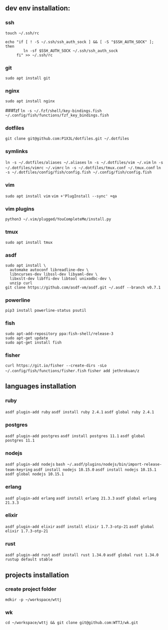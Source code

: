 ## dev env installation:

### ssh
`touch ~/.ssh/rc`
```
echo "if [ ! -S ~/.ssh/ssh_auth_sock ] && [ -S "$SSH_AUTH_SOCK" ]; then
        ln -sf $SSH_AUTH_SOCK ~/.ssh/ssh_auth_sock
     fi" >> ~/.ssh/rc
```

### git
`sudo apt install git`

### nginx
`sudo apt install nginx`

###fzf
`ln -s ~/.fzf/shell/key-bindings.fish ~/.config/fish/functions/fzf_key_bindings.fish`

### dotfiles
`git clone git@github.com:P1X3L/dotfiles.git ~/.dotfiles`

### symlinks
`ln -s ~/.dotfiles/aliases ~/.aliases`
`ln -s ~/.dotfiles/vim ~/.vim`
`ln -s ~/.dotfiles/vimrc ~/.vimrc`
`ln -s ~/.dotfiles/tmux.conf ~/.tmux.conf`
`ln -s ~/.dotfiles/config/fish/config.fish ~/.config/fish/config.fish`

### vim
`sudo apt install vim`
`vim +'PlugInstall --sync' +qa`

### vim plugins
`python3 ~/.vim/plugged/YouCompleteMe/install.py`

### tmux
`sudo apt install tmux`

### asdf
```
sudo apt install \
  automake autoconf libreadline-dev \
  libncurses-dev libssl-dev libyaml-dev \
  libxslt-dev libffi-dev libtool unixodbc-dev \
  unzip curl
git clone https://github.com/asdf-vm/asdf.git ~/.asdf --branch v0.7.1
```

### powerline
`pip3 install powerline-status psutil`

### fish
```
sudo apt-add-repository ppa:fish-shell/release-3
sudo apt-get update
sudo apt-get install fish
```

### fisher
`curl https://git.io/fisher --create-dirs -sLo ~/.config/fish/functions/fisher.fish`
`fisher add jethrokuan/z`

## languages installation

### ruby
`asdf plugin-add ruby`
`asdf install ruby 2.4.1`
`asdf global ruby 2.4.1`

### postgres
`asdf plugin-add postgres`
`asdf install postgres 11.1`
`asdf global postgres 11.1`

### nodejs
`asdf plugin-add nodejs`
`bash ~/.asdf/plugins/nodejs/bin/import-release-team-keyring`
`asdf install nodejs 10.15.0`
`asdf install nodejs 10.15.1`
`asdf global nodejs 10.15.1`

### erlang
`asdf plugin-add erlang`
`asdf install erlang 21.3.3`
`asdf global erlang 21.3.3`

### elixir
`asdf plugin-add elixir`
`asdf install elixir 1.7.3-otp-21`
`asdf global elixir 1.7.3-otp-21`

### rust
`asdf plugin-add rust`
`asdf install rust 1.34.0`
`asdf global rust 1.34.0`
`rustup default stable`

## projects installation

### create project folder
`mdkir -p ~/workspace/wttj`

### wk
`cd ~/workspace/wttj && git clone git@github.com:WTTJ/wk.git`
